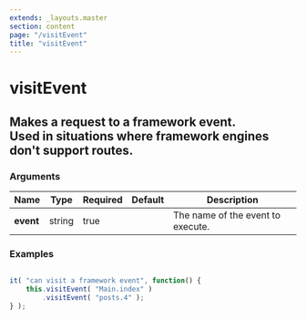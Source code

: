 ```yaml
---
extends: _layouts.master
section: content
page: "/visitEvent"
title: "visitEvent"
---
```

        
<h1 class="title is-1">visitEvent</h1>
<h2 class="subtitle is-4">
    Makes a request to a framework event.<br />
    <span class="subtitle is-5">Used in situations where framework engines don't support routes.</span>
</h2>

<h3 class="subtitle is-5">Arguments</h3>
<table class="table">
    <thead>
        <tr>
            <th>Name</th>
            <th>Type</th>
            <th>Required</th>
            <th>Default</th>
            <th>Description</th>
        </tr>
    </thead>
    <tbody>
        <tr>
            <td class="title is-5"><strong>event</strong></td>
            <td class="title is-5">string</td>
            <td class="title is-5">true</td>
            <td class="title is-5"></td>
            <td class="title is-5">The name of the event to execute.</td>
        </tr>
    </tbody>
</table>

<h3 class="subtitle is-5">Examples</h3>

```js

it( "can visit a framework event", function() {
    this.visitEvent( "Main.index" )
        .visitEvent( "posts.4" );
} );
```